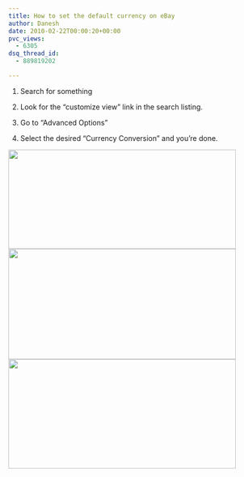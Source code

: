 ```yaml
---
title: How to set the default currency on eBay
author: Danesh
date: 2010-02-22T00:00:20+00:00
pvc_views:
  - 6305
dsq_thread_id:
  - 889819202

---
```

1. Search for something

2. Look for the &#8220;customize view&#8221; link in the search listing.

3. Go to &#8220;Advanced Options&#8221;

4. Select the desired &#8220;Currency Conversion&#8221; and you&#8217;re done.

<img loading="lazy" class="alignnone size-medium wp-image-2004" title="Aviary shop-ebay-com-my Picture 1" src="/wp-content/uploads/2010/02/Aviary-shop-ebay-com-my-Picture-1-450x196.png" alt="" width="450" height="196" srcset="/wp-content/uploads/2010/02/Aviary-shop-ebay-com-my-Picture-1-450x196.png 450w, /wp-content/uploads/2010/02/Aviary-shop-ebay-com-my-Picture-1.png 545w" sizes="(max-width: 450px) 100vw, 450px" /> 

<img loading="lazy" class="alignnone size-medium wp-image-2005" title="Aviary shop-ebay-com-my Picture 2" src="/wp-content/uploads/2010/02/Aviary-shop-ebay-com-my-Picture-2-450x218.png" alt="" width="450" height="218" srcset="/wp-content/uploads/2010/02/Aviary-shop-ebay-com-my-Picture-2-450x218.png 450w, /wp-content/uploads/2010/02/Aviary-shop-ebay-com-my-Picture-2.png 616w" sizes="(max-width: 450px) 100vw, 450px" /> 

<img loading="lazy" class="alignnone size-medium wp-image-2003" title="Aviary shop-ebay-com-my Picture 3" src="/wp-content/uploads/2010/02/Aviary-shop-ebay-com-my-Picture-3-450x216.png" alt="" width="450" height="216" srcset="/wp-content/uploads/2010/02/Aviary-shop-ebay-com-my-Picture-3-450x216.png 450w, /wp-content/uploads/2010/02/Aviary-shop-ebay-com-my-Picture-3.png 616w" sizes="(max-width: 450px) 100vw, 450px" />